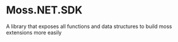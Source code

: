 # Moss.NET.SDK
A library that exposes all functions and data structures to build moss extensions more easily

